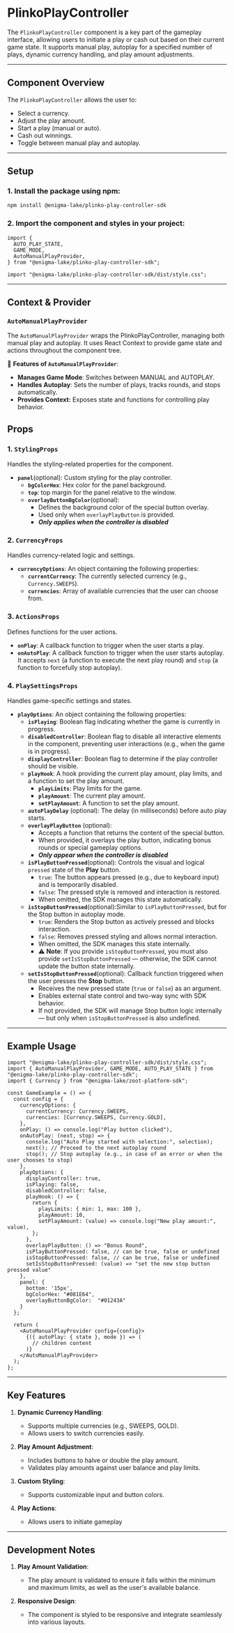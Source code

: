 # PlinkoPlayController

The `PlinkoPlayController` component is a key part of the gameplay interface, allowing users to initiate a play or cash out based on their current game state. It supports manual play, autoplay for a specified number of plays, dynamic currency handling, and play amount adjustments.

---

## Component Overview

The `PlinkoPlayController` allows the user to:

- Select a currency.
- Adjust the play amount.
- Start a play (manual or auto).
- Cash out winnings.
- Toggle between manual play and autoplay.

---

## Setup

### 1. Install the package using npm:

```bash
npm install @enigma-lake/plinko-play-controller-sdk
```

### 2. Import the component and styles in your project:

```tsx
import {
  AUTO_PLAY_STATE,
  GAME_MODE,
  AutoManualPlayProvider,
} from "@enigma-lake/plinko-play-controller-sdk";

import "@enigma-lake/plinko-play-controller-sdk/dist/style.css";
```

---

## Context & Provider

### `AutoManualPlayProvider`

The `AutoManualPlayProvider` wraps the PlinkoPlayController, managing both manual play and autoplay. It uses React Context to provide game state and actions throughout the component tree.

🔹 **Features of `AutoManualPlayProvider`**:

- **Manages Game Mode**: Switches between MANUAL and AUTOPLAY.
- **Handles Autoplay**: Sets the number of plays, tracks rounds, and stops automatically.
- **Provides Context:** Exposes state and functions for controlling play behavior.

## Props

### 1. `StylingProps`

Handles the styling-related properties for the component.

- **`panel`**(optional): Custom styling for the play controller.
  - **`bgColorHex`**: Hex color for the panel background.
  - **`top`**: top margin for the panel relative to the window.
  - **`overlayButtonBgColor`**(optional):
    - Defines the background color of the special button overlay.
    - Used only when `overlayPlayButton` is provided.
    - **_Only applies when the controller is disabled_**

### 2. `CurrencyProps`

Handles currency-related logic and settings.

- **`currencyOptions`**: An object containing the following properties:
  - **`currentCurrency`**: The currently selected currency (e.g., `Currency.SWEEPS`).
  - **`currencies`**: Array of available currencies that the user can choose from.

### 3. `ActionsProps`

Defines functions for the user actions.

- **`onPlay`**: A callback function to trigger when the user starts a play.
- **`onAutoPlay`**: A callback function to trigger when the user starts autoplay. It accepts `next` (a function to execute the next play round) and `stop` (a function to forcefully stop autoplay).

### 4. `PlaySettingsProps`

Handles game-specific settings and states.

- **`playOptions`**: An object containing the following properties:
  - **`isPlaying`**: Boolean flag indicating whether the game is currently in progress.
  - **`disabledController`**: Boolean flag to disable all interactive elements in the component, preventing user interactions (e.g., when the game is in progress).
  - **`displayController`**: Boolean flag to determine if the play controller should be visible.
  - **`playHook`**: A hook providing the current play amount, play limits, and a function to set the play amount.
    - **`playLimits`**: Play limits for the game.
    - **`playAmount`**: The current play amount.
    - **`setPlayAmount`**: A function to set the play amount.
  - **`autoPlayDelay`** (optional): The delay (in milliseconds) before auto play starts.
  - **`overlayPlayButton`** (optional):
    - Accepts a function that returns the content of the special button.
    - When provided, it overlays the play button, indicating bonus rounds or special gameplay options.
    - **_Only appear when the controller is disabled_**
  - **`isPlayButtonPressed`**(optional): Controls the visual and logical `pressed` state of the **Play** button.
    - `true`: The button appears pressed (e.g., due to keyboard input) and is temporarily disabled.
    - `false`: The pressed style is removed and interaction is restored.
    - When omitted, the SDK manages this state automatically.
  - **`isStopButtonPressed`**(optional):Similar to `isPlayButtonPressed`, but for the Stop button in autoplay mode.
    - `true`: Renders the Stop button as actively pressed and blocks interaction.
    - `false`: Removes pressed styling and allows normal interaction.
    - When omitted, the SDK manages this state internally.
    - ⚠️ **Note**: If you provide `isStopButtonPressed`, you must also provide `setIsStopButtonPressed` — otherwise, the SDK cannot update the button state internally.
  - **`setIsStopButtonPressed`**(optional): Callback function triggered when the user presses the **Stop** button.
    - Receives the new pressed state (`true` or `false`) as an argument.
    - Enables external state control and two-way sync with SDK behavior.
    - If not provided, the SDK will manage Stop button logic internally — but only when `isStopButtonPressed` is also undefined.

---

## Example Usage

```tsx
import "@enigma-lake/plinko-play-controller-sdk/dist/style.css";
import { AutoManualPlayProvider, GAME_MODE, AUTO_PLAY_STATE } from "@enigma-lake/plinko-play-controller-sdk";
import { Currency } from "@enigma-lake/zoot-platform-sdk";

const GameExample = () => {
  const config = {
    currencyOptions: {
      currentCurrency: Currency.SWEEPS,
      currencies: [Currency.SWEEPS, Currency.GOLD],
    },
    onPlay: () => console.log("Play button clicked"),
    onAutoPlay: (next, stop) => {
      console.log("Auto Play started with selection:", selection);
      next(); // Proceed to the next autoplay round
      stop(); // Stop autoplay (e.g., in case of an error or when the user chooses to stop)
    },
    playOptions: {
      displayController: true,
      isPlaying: false,
      disabledController: false,
      playHook: () => {
        return {
          playLimits: { min: 1, max: 100 },
          playAmount: 10,
          setPlayAmount: (value) => console.log("New play amount:", value),
        };
      },
      overlayPlayButton: () => "Bonus Round",
      isPlayButtonPressed: false, // can be true, false or undefined
      isStopButtonPressed: false, // can be true, false or undefined
      setIsStopButtonPressed: (value) => "set the new stop button pressed value"
    },
    panel: {
      bottom: '15px',
      bgColorHex: "#081E64",
      overlayButtonBgColor:  "#01243A"
    }
  };

  return (
    <AutoManualPlayProvider config={config}>
      {({ autoPlay: { state }, mode }) => (
        // children content
      )}
    </AutoManualPlayProvider>
  );
};
```

---

## Key Features

1. **Dynamic Currency Handling**:

   - Supports multiple currencies (e.g., SWEEPS, GOLD).
   - Allows users to switch currencies easily.

2. **Play Amount Adjustment**:

   - Includes buttons to halve or double the play amount.
   - Validates play amounts against user balance and play limits.

3. **Custom Styling**:

   - Supports customizable input and button colors.

4. **Play Actions**:
   - Allows users to initiate gameplay

---

## Development Notes

1. **Play Amount Validation**:

   - The play amount is validated to ensure it falls within the minimum and maximum limits, as well as the user's available balance.

2. **Responsive Design**:
   - The component is styled to be responsive and integrate seamlessly into various layouts.
